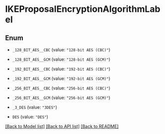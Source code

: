 # IKEProposalEncryptionAlgorithmLabel

## Enum


* `_128_BIT_AES__CBC` (value: `"128-bit AES (CBC)"`)

* `_128_BIT_AES__GCM` (value: `"128-bit AES (GCM)"`)

* `_192_BIT_AES__CBC` (value: `"192-bit AES (CBC)"`)

* `_192_BIT_AES__GCM` (value: `"192-bit AES (GCM)"`)

* `_256_BIT_AES__CBC` (value: `"256-bit AES (CBC)"`)

* `_256_BIT_AES__GCM` (value: `"256-bit AES (GCM)"`)

* `_3_DES` (value: `"3DES"`)

* `DES` (value: `"DES"`)


[[Back to Model list]](../README.md#documentation-for-models) [[Back to API list]](../README.md#documentation-for-api-endpoints) [[Back to README]](../README.md)


